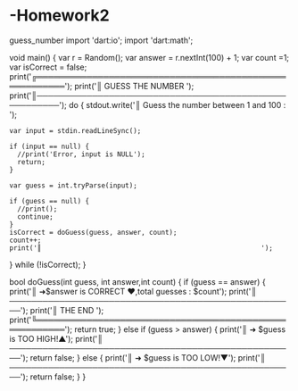 # -Homework2
guess_number
import 'dart:io';
import 'dart:math';

void main() {
  var r = Random();
  var answer = r.nextInt(100) + 1;
  var count =1;
  var isCorrect = false;
  print('╔═══════════════════════════════════════════════════════');
 print('║             GUESS THE NUMBER                ');
 print('║──────────────────────────────────────────────────────');
  do {
    stdout.write('║ Guess the number between 1 and 100 : ');

    var input = stdin.readLineSync();

    if (input == null) {
      //print('Error, input is NULL');
      return;
    }

    var guess = int.tryParse(input);

    if (guess == null) {
      //print();
      continue;
    }
    isCorrect = doGuess(guess, answer, count);
    count++;
    print('║                                                       ');
  } while (!isCorrect);
}

bool doGuess(int guess, int answer,int count) {
  if (guess == answer) {
    print('║  ➜$answer is CORRECT ❤,total guesses : $count');
    print('║  ────────────────────────────────────────────────────');
    print('║                         THE  END           ');
    print('╚═══════════════════════════════════════════════════════');
    return true;
  } else if (guess > answer) {
    print('║  ➜ $guess is TOO HIGH!▲');
    print('║  ────────────────────────────────────────────────────');
    return false;
  } else {
    print('║  ➜ $guess is TOO LOW!▼');
    print('║  ────────────────────────────────────────────────────');
    return false;
  }
}
